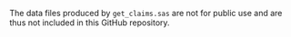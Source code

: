 The data files produced by `get_claims.sas` are not for public use and are thus not included in this GitHub repository.
